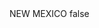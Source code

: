 <?xml version="1.0" encoding="UTF-8"?>
<CustomMetadata xmlns="http://soap.sforce.com/2006/04/metadata">
    <label>NEW MEXICO</label>
    <protected>false</protected>
</CustomMetadata>

